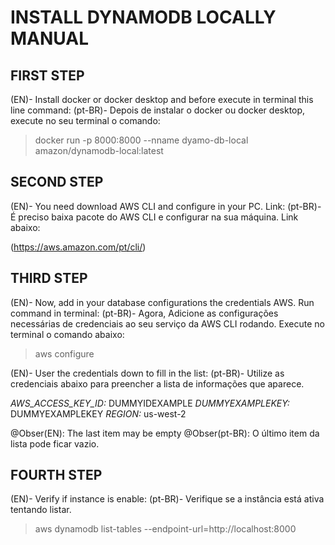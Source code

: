 # INSTALL DYNAMODB LOCALLY MANUAL

## FIRST STEP

(EN)- Install docker or docker desktop and before execute in terminal this line command: 
(pt-BR)- Depois de instalar o docker ou docker desktop, execute no seu terminal o comando:

> docker run -p 8000:8000 --nname dyamo-db-local amazon/dynamodb-local:latest

## SECOND STEP
(EN)- You need download AWS CLI and configure in your PC. Link:
(pt-BR)- É preciso baixa pacote do AWS CLI e configurar na sua máquina. Link abaixo:

(https://aws.amazon.com/pt/cli/)

## THIRD STEP
(EN)- Now, add in your database configurations the credentials AWS. Run command in terminal:
(pt-BR)- Agora, Adicione as configurações necessárias de credenciais ao seu serviço da AWS CLI rodando. Execute no terminal
o comando abaixo:

> aws configure

(EN)- User the credentials down to fill in the list: 
(pt-BR)- Utilize as credenciais abaixo para preencher a lista de informações que aparece.

*AWS_ACCESS_KEY_ID:* DUMMYIDEXAMPLE
*DUMMYEXAMPLEKEY:* DUMMYEXAMPLEKEY
*REGION:* us-west-2

@Obser(EN): The last item may be empty
@Obser(pt-BR): O último item da lista pode ficar vazio.

## FOURTH STEP
(EN)- Verify if instance is enable: 
(pt-BR)- Verifique se a instância está ativa tentando listar.

> aws dynamodb list-tables --endpoint-url=http://localhost:8000
